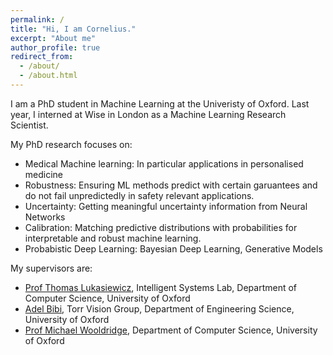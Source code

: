 ```yaml
---
permalink: /
title: "Hi, I am Cornelius."
excerpt: "About me"
author_profile: true
redirect_from:
  - /about/
  - /about.html
---
```


I am a PhD student in Machine Learning at the Univeristy of Oxford. Last year, I interned at Wise in London as a Machine Learning Research Scientist.

My PhD research focuses on:

- Medical Machine learning: In particular applications in personalised medicine
- Robustness: Ensuring ML methods predict with certain garuantees and do not fail unpredictedly in safety relevant applications.
- Uncertainty: Getting meaningful uncertainty information from Neural Networks
- Calibration: Matching predictive distributions with probabilities for interpretable and robust machine learning.
- Probabistic Deep Learning: Bayesian Deep Learning, Generative Models

My supervisors are:

- [Prof Thomas Lukasiewicz](https://www.cs.ox.ac.uk/people/thomas.lukasiewicz/), Intelligent Systems Lab, Department of Computer Science, University of Oxford
- [Adel Bibi](https://www.adelbibi.com/), Torr Vision Group, Department of Engineering Science, University of Oxford
- [Prof Michael Wooldridge](https://www.cs.ox.ac.uk/people/michael.wooldridge/), Department of Computer Science, University of Oxford
